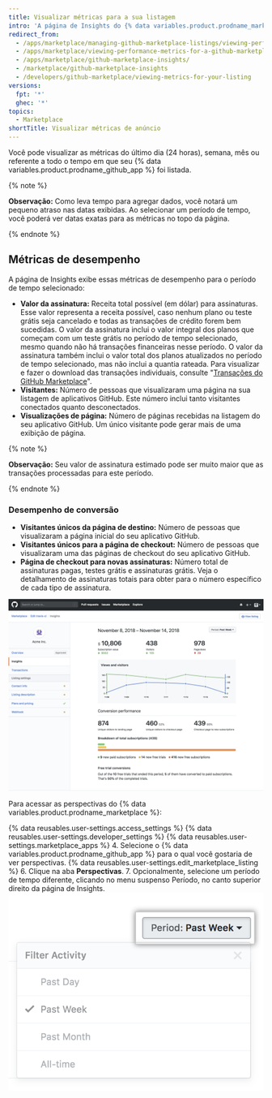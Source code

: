 ```yaml
---
title: Visualizar métricas para a sua listagem
intro: 'A página de Insights do {% data variables.product.prodname_marketplace %} exibe métricas para o seu {% data variables.product.prodname_github_app %}. Você pode usar as métricas para acompanhar o desempenho do seu {% data variables.product.prodname_github_app %} e tomar decisões mais informadas sobre os preços, planos, testes grátis, bem como visualizar os efeitos das campanhas de marketing.'
redirect_from:
  - /apps/marketplace/managing-github-marketplace-listings/viewing-performance-metrics-for-a-github-marketplace-listing/
  - /apps/marketplace/viewing-performance-metrics-for-a-github-marketplace-listing/
  - /apps/marketplace/github-marketplace-insights/
  - /marketplace/github-marketplace-insights
  - /developers/github-marketplace/viewing-metrics-for-your-listing
versions:
  fpt: '*'
  ghec: '*'
topics:
  - Marketplace
shortTitle: Visualizar métricas de anúncio
---
```


Você pode visualizar as métricas do último dia (24 horas), semana, mês ou referente a todo o tempo em que seu {% data variables.product.prodname_github_app %} foi listada.

{% note %}

**Observação:** Como leva tempo para agregar dados, você notará um pequeno atraso nas datas exibidas. Ao selecionar um período de tempo, você poderá ver datas exatas para as métricas no topo da página.

{% endnote %}

## Métricas de desempenho

A página de Insights exibe essas métricas de desempenho para o período de tempo selecionado:

* **Valor da assinatura:** Receita total possível (em dólar) para assinaturas. Esse valor representa a receita possível, caso nenhum plano ou teste grátis seja cancelado e todas as transações de crédito forem bem sucedidas. O valor da assinatura inclui o valor integral dos planos que começam com um teste grátis no período de tempo selecionado, mesmo quando não há transações financeiras nesse período. O valor da assinatura também inclui o valor total dos planos atualizados no período de tempo selecionado, mas não inclui a quantia rateada. Para visualizar e fazer o download das transações individuais, consulte "[Transações do GitHub Marketplace](/marketplace/github-marketplace-transactions/)".
* **Visitantes:** Número de pessoas que visualizaram uma página na sua listagem de aplicativos GitHub. Este número inclui tanto visitantes conectados quanto desconectados.
* **Visualizações de página:** Número de páginas recebidas na listagem do seu aplicativo GitHub. Um único visitante pode gerar mais de uma exibição de página.

{% note %}

**Observação:**  Seu valor de assinatura estimado pode ser muito maior que as transações processadas para este período.

{% endnote %}

### Desempenho de conversão

* **Visitantes únicos da página de destino:** Número de pessoas que visualizaram a página inicial do seu aplicativo GitHub.
* **Visitantes únicos para a página de checkout:** Número de pessoas que visualizaram uma das páginas de checkout do seu aplicativo GitHub.
* **Página de checkout para novas assinaturas:** Número total de assinaturas pagas, testes grátis e assinaturas grátis. Veja o detalhamento de assinaturas totais para obter para o número específico de cada tipo de assinatura.

![Perspectivas do Marketplace](/assets/images/marketplace/marketplace_insights.png)

Para acessar as perspectivas do {% data variables.product.prodname_marketplace %}:

{% data reusables.user-settings.access_settings %}
{% data reusables.user-settings.developer_settings %}
{% data reusables.user-settings.marketplace_apps %}
4. Selecione o {% data variables.product.prodname_github_app %} para o qual você gostaria de ver perspectivas.
{% data reusables.user-settings.edit_marketplace_listing %}
6. Clique na aba **Perspectivas**.
7. Opcionalmente, selecione um período de tempo diferente, clicando no menu suspenso Período, no canto superior direito da página de Insights. ![Período de tempo do Marketplace](/assets/images/marketplace/marketplace_insights_time_period.png)
